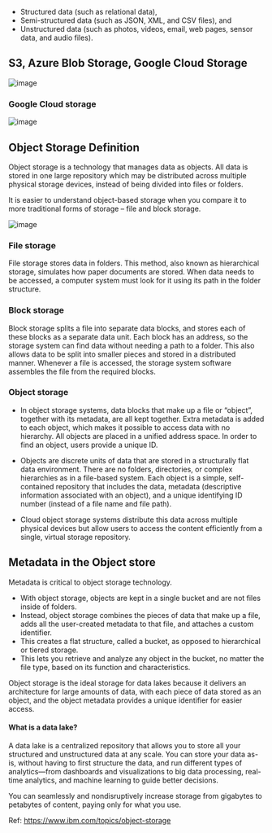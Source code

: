 * Structured data (such as relational data),
* Semi-structured data (such as JSON, XML, and CSV files), and
* Unstructured data (such as photos, videos, email, web pages, sensor data, and audio files).


## S3, Azure Blob Storage, Google Cloud Storage

![image](https://github.com/remidinishanth/distributed_systems/assets/19663316/1b2b5c2e-fe49-4384-896e-a7bc7df54387)

### Google Cloud storage
![image](https://github.com/remidinishanth/distributed_systems/assets/19663316/42b7d597-18c6-40aa-9bdd-4736ea06a70b)

## Object Storage Definition
Object storage is a technology that manages data as objects. All data is stored in one large repository which may be distributed across multiple physical storage devices, instead of being divided into files or folders.

It is easier to understand object-based storage when you compare it to more traditional forms of storage – file and block storage.

![image](https://github.com/remidinishanth/distributed_systems/assets/19663316/17eea566-1f2e-4978-9a46-0f9652a9871f)

### File storage
File storage stores data in folders. This method, also known as hierarchical storage, simulates how paper documents are stored. When data needs to be accessed, a computer system must look for it using its path in the folder structure.

### Block storage
Block storage splits a file into separate data blocks, and stores each of these blocks as a separate data unit. Each block has an address, so the storage system can find data without needing a path to a folder. This also allows data to be split into smaller pieces and stored in a distributed manner. Whenever a file is accessed, the storage system software assembles the file from the required blocks.

### Object storage
* In object storage systems, data blocks that make up a file or “object”, together with its metadata, are all kept together. Extra metadata is added to each object, which makes it possible to access data with no hierarchy. All objects are placed in a unified address space. In order to find an object, users provide a unique ID.

* Objects are discrete units of data that are stored in a structurally flat data environment. There are no folders, directories, or complex hierarchies as in a file-based system. Each object is a simple, self-contained repository that includes the data, metadata (descriptive information associated with an object), and a unique identifying ID number (instead of a file name and file path).

* Cloud object storage systems distribute this data across multiple physical devices but allow users to access the content efficiently from a single, virtual storage repository.


## Metadata in the Object store

Metadata is critical to object storage technology. 

* With object storage, objects are kept in a single bucket and are not files inside of folders.
* Instead, object storage combines the pieces of data that make up a file, adds all the user-created metadata to that file, and attaches a custom identifier.
* This creates a flat structure, called a bucket, as opposed to hierarchical or tiered storage.
* This lets you retrieve and analyze any object in the bucket, no matter the file type, based on its function and characteristics.

Object storage is the ideal storage for data lakes because it delivers an architecture for large amounts of data, with each piece of data stored as an object, and the object metadata provides a unique identifier for easier access. 

#### What is a data lake?

A data lake is a centralized repository that allows you to store all your structured and unstructured data at any scale. You can store your data as-is, without having to first structure the data, and run different types of analytics—from dashboards and visualizations to big data processing, real-time analytics, and machine learning to guide better decisions.

You can seamlessly and nondisruptively increase storage from gigabytes to petabytes of content, paying only for what you use. 


Ref: https://www.ibm.com/topics/object-storage
